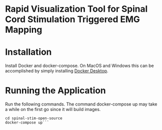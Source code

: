 # Rapid Visualization Tool for Spinal Cord Stimulation Triggered EMG Mapping
# Installation
Install Docker and docker-compose. On MacOS and Windows this can be accomplished by simply installing [Docker Desktop](https://docs.docker.com/desktop/).
# Running the Application
Run the following commands. The command docker-compose up may take a while on the first go since it will build images.
```git clone https://github.com/ABehal2020/spinal-stim-open-source.git\
cd spinal-stim-open-source
docker-compose up```